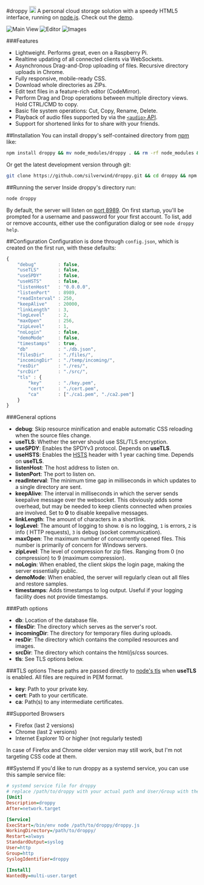 #droppy <a href="https://npmjs.org/package/droppy"><img src="https://badge.fury.io/js/droppy@2x.png" alt="NPM version" height="18"></a>
A personal cloud storage solution with a speedy HTML5 interface, running on [node.js](http://nodejs.org/). Check out the [demo](http://droppy.jit.su).

![Main View](http://i.imgur.com/izxnfAN.png)
![Editor](http://i.imgur.com/Ziv79rJ.png)
![Images](http://i.imgur.com/h7tfXkU.png)

###Features
* Lightweight. Performs great, even on a Raspberry Pi.
* Realtime updating of all connected clients via WebSockets.
* Asynchronous Drag-and-Drop uploading of files. Recursive directory uploads in Chrome.
* Fully responsive, mobile-ready CSS.
* Download whole directories as ZIPs.
* Edit text files in a feature-rich editor (CodeMirror).
* Perform Drag and Drop operations between multiple directory views. Hold CTRL/CMD to copy.
* Basic file system operations: Cut, Copy, Rename, Delete.
* Playback of audio files supported by via the [`<audio>` API](https://developer.mozilla.org/en-US/docs/HTML/Supported_media_formats#Browser_compatibility).
* Support for shortened links for to share with your friends.

##Installation
You can install droppy's self-contained directory from [npm](https://npmjs.org/package/droppy) like:
````bash
npm install droppy && mv node_modules/droppy . && rm -rf node_modules && cd droppy
````
Or get the latest development version through git:
````bash
git clone https://github.com/silverwind/droppy.git && cd droppy && npm install
````

##Running the server
Inside droppy's directory run:
````bash
node droppy
````
By default, the server will listen on [port 8989](http://localhost:8989/). On first startup, you'll be prompted for a username and password for your first account. To list, add or remove accounts, either use the configuration dialog or see `node droppy help`.

##Configuration
Configuration is done through `config.json`, which is created on the first run, with these defaults:
````javascript
{
    "debug"        : false,
    "useTLS"       : false,
    "useSPDY"      : false,
    "useHSTS"      : false,
    "listenHost"   : "0.0.0.0",
    "listenPort"   : 8989,
    "readInterval" : 250,
    "keepAlive"    : 20000,
    "linkLength"   : 3,
    "logLevel"     : 2,
    "maxOpen"      : 256,
    "zipLevel"     : 1,
    "noLogin"      : false,
    "demoMode"     : false,
    "timestamps"   : true,
    "db"           : "./db.json",
    "filesDir"     : "./files/",
    "incomingDir"  : "./temp/incoming/",
    "resDir"       : "./res/",
    "srcDir"       : "./src/",
    "tls" : {
        "key"      : "./key.pem",
        "cert"     : "./cert.pem",
        "ca"       : ["./ca1.pem", "./ca2.pem"]
    }
}
````
###General options
- **debug**: Skip resource minification and enable automatic CSS reloading when the source files change.
- **useTLS**: Whether the server should use SSL/TLS encryption.
- **useSPDY**: Enables the SPDYv3 protocol. Depends on **useTLS**.
- **useHSTS**: Enables the [HSTS](https://en.wikipedia.org/wiki/HTTP_Strict_Transport_Security) header with 1 year caching time. Depends on **useTLS**.
- **listenHost**: The host address to listen on.
- **listenPort**: The port to listen on.
- **readInterval**: The minimum time gap in milliseconds in which updates to a single directory are sent.
- **keepAlive**: The interval in milliseconds in which the server sends keepalive message over the websocket. This obviously adds some overhead, but may be needed to keep clients connected when proxies are involved. Set to **0** to disable keepalive messages.
- **linkLength**: The amount of characters in a shortlink.
- **logLevel**: The amount of logging to show. `0` is no logging, `1` is errors, `2` is info ( HTTP requests), `3` is debug (socket communication).
- **maxOpen**: The maximum number of concurrently opened files. This number is primarily of concern for Windows servers.
- **zipLevel**: The level of compression for zip files. Ranging from 0 (no compression) to 9 (maximum compression).
- **noLogin**: When enabled, the client skips the login page, making the server essentially public.
- **demoMode**: When enabled, the server will regularly clean out all files and restore samples.
- **timestamps**: Adds timestamps to log output. Useful if your logging facility does not provide timestamps.

###Path options
- **db**: Location of the database file.
- **filesDir**: The directory which serves as the server's root.
- **incomingDir**: The directory for temporary files during uploads.
- **resDir**: The directory which contains the compiled resources and images.
- **srcDir**: The directory which contains the html/js/css sources.
- **tls**: See TLS options below.

###TLS options
These paths are passed directly to [node's tls](http://nodejs.org/api/tls.html#tls_tls_createserver_options_secureconnectionlistener) when **useTLS** is enabled. All files are required in PEM format.

- **key**: Path to your private key.
- **cert**: Path to your certificate.
- **ca**: Path(s) to any intermediate certificates.

##Supported Browsers
- Firefox (last 2 versions)
- Chrome (last 2 versions)
- Internet Explorer 10 or higher (not regularly tested)

In case of Firefox and Chrome older version may still work, but I'm not targeting CSS code at them.

##Systemd
If you'd like to run droppy as a systemd service, you can use this sample service file:

````ini
# systemd service file for droppy
# replace /path/to/droppy with your actual path and User/Group with the intended user to run as
[Unit]
Description=droppy
After=network.target

[Service]
ExecStart=/bin/env node /path/to/droppy/droppy.js
WorkingDirectory=/path/to/droppy/
Restart=always
StandardOutput=syslog
User=http
Group=http
SyslogIdentifier=droppy

[Install]
WantedBy=multi-user.target
````
